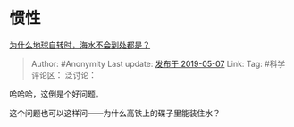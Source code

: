 # 惯性
[为什么地球自转时，海水不会到处都是？](https://www.zhihu.com/question/322021024/answer/675674435)

> Author: #Anonymity
> Last update: [发布于 2019-05-07](https://www.zhihu.com/question/322021024/answer/675674435)
> Link:
> Tag: #科学
> 评论区：
> 泛讨论：

哈哈哈，这倒是个好问题。

这个问题也可以这样问——为什么高铁上的碟子里能装住水？
